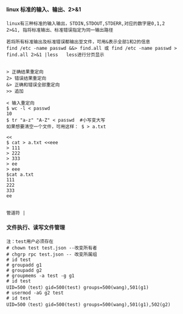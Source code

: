#### linux 标准的输入、输出、2>&1
    linux有三种标准的输入输出，STDIN,STDOUT,STDERR,对应的数字是0,1,2
    2>&1, 指将标准输出、标准错误指定为同一输出路径
    
    若将所有标准输出及标准错误都输出至文件，可用&表示全部1和2的信息
    find /etc -name passwd &&> find.all 或 find /etc -name passwd > find.all 2>&1 |less   less进行分页显示
    
    
    > 正确结果重定向
    2> 错误结果重定向
    &> 正确和错误全部重定向
    >> 追加
    
    < 输入重定向
    $ wc -l < passwd
    10
    $ tr "a-z" "A-Z" < passwd  #小写变大写
    如果想要清空一个文件，可用这样： $ > a.txt
    
    <<  
    $ cat > a.txt <<eee   
    > 111
    > 222
    > 333
    > ee
    > eee
    $cat a.txt 
    111
    222
    333
    ee
   
    
    管道符 |
#### 文件执行、读写文件管理
    注：test用户必须存在
    # chown test test.json --改变所有者
    # chgrp rpc test.json -- 改变所属组
    # id test
    # groupadd g1
    # groupadd g2
    # groupmems -a test -g g1
    # id test
    UID=500（test）gid=500(test) groups=500(wang),501(g1)
    # usermod -aG g2 test
    # id test 
    UID=500（test）gid=500(test) groups=500(wang),501(g1),502(g2)
